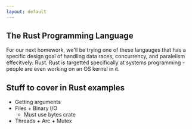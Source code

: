 ```yaml
---
layout: default
---
```


## The Rust Programming Language

For our next homework, we'll be trying one of these langauges that has a
specific design goal of handling data races, concurrency, and paralelism
effecitvely: Rust. Rust is targetted specifically at systems programming -
people are even working on an OS kernel in it.

## Stuff to cover in Rust examples

 - Getting arguments
 - Files + Binary I/O
   - Must use bytes crate
 - Threads + Arc + Mutex

